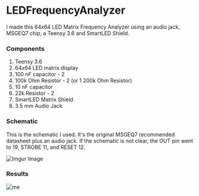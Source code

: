 # LEDFrequencyAnalyzer

I made this 64x64 LED Matrix Frequency Analyzer using an audio jack, MSGEQ7 chip, a Teensy 3.6 and SmartLED Shield.
### Components

1. Teensy 3.6
2. 64x64 LED matrix display 
3. 100 nF capacitor - 2 
4. 100k Ohm Resistor - 2 (or 1 200k Ohm Resistor)
5. 10 nF capacitor 
6. 22k Resistor - 2
7. SmartLED Matrix Shield
8. 3.5 mm Audio Jack

### Schematic

This is the schematic I used. It's the original MSGEQ7 recommended datasheet plus an audio jack.
If the schematic is not clear, the OUT pin went to 19, STROBE 11, and RESET 12.

![Imgur Image](https://i.imgur.com/XJv0baLl.png)

### Results
![me](https://github.com/fang570/LEDFrequencyAnalyzer/blob/master/Image/gif.gif)
